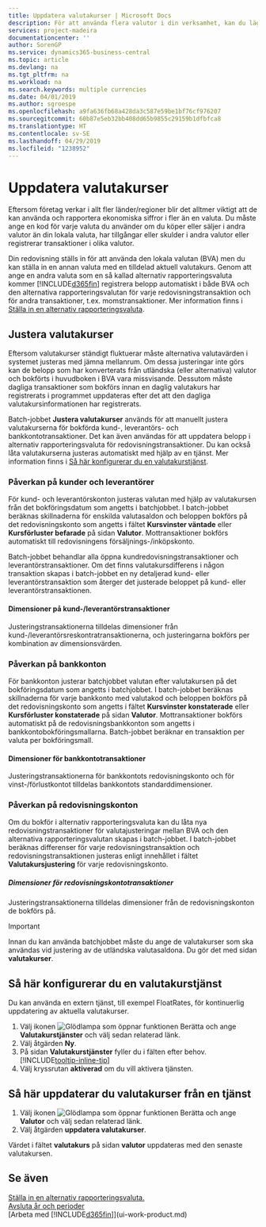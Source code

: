 ```yaml
---
title: Uppdatera valutakurser | Microsoft Docs
description: För att använda flera valutor i din verksamhet, kan du lägga upp en kod för varje valuta och använda en extern valutakurstjänst.
services: project-madeira
documentationcenter: ''
author: SorenGP
ms.service: dynamics365-business-central
ms.topic: article
ms.devlang: na
ms.tgt_pltfrm: na
ms.workload: na
ms.search.keywords: multiple currencies
ms.date: 04/01/2019
ms.author: sgroespe
ms.openlocfilehash: a9fa636fb68a428da3c587e59be1bf76cf976207
ms.sourcegitcommit: 60b87e5eb32bb408dd65b9855c29159b1dfbfca8
ms.translationtype: HT
ms.contentlocale: sv-SE
ms.lasthandoff: 04/29/2019
ms.locfileid: "1238952"
---
```

# <a name="update-currency-exchange-rates"></a>Uppdatera valutakurser
Eftersom företag verkar i allt fler länder/regioner blir det alltmer viktigt att de kan använda och rapportera ekonomiska siffror i fler än en valuta. Du måste ange en kod för varje valuta du använder om du köper eller säljer i andra valutor än din lokala valuta, har tillgångar eller skulder i andra valutor eller registrerar transaktioner i olika valutor.

Din redovisning ställs in för att använda den lokala valutan (BVA) men du kan ställa in en annan valuta med en tilldelad aktuell valutakurs. Genom att ange en andra valuta som en så kallad alternativ rapporteringsvaluta kommer [!INCLUDE[d365fin](includes/d365fin_md.md)] registrera belopp automatiskt i både BVA och den alternativa rapporteringsvalutan för varje redovisningstransaktion och för andra transaktioner, t.ex. momstransaktioner. Mer information finns i [Ställa in en alternativ rapporteringsvaluta](finance-how-setup-additional-currencies.md).

## <a name="adjusting-exchange-rates"></a>Justera valutakurser
Eftersom valutakurser ständigt fluktuerar måste alternativa valutavärden i systemet justeras med jämna mellanrum. Om dessa justeringar inte görs kan de belopp som har konverterats från utländska (eller alternativa) valutor och bokförts i huvudboken i BVA vara missvisande. Dessutom måste dagliga transaktioner som bokförs innan en daglig valutakurs har registrerats i programmet uppdateras efter det att den dagliga valutakursinformationen har registrerats.

Batch-jobbet **Justera valutakurser** används för att manuellt justera valutakurserna för bokförda kund-, leverantörs- och bankkontotransaktioner. Det kan även användas för att uppdatera belopp i alternativ rapporteringsvaluta för redovisningstransaktioner. Du kan också låta valutakurserna justeras automatiskt med hjälp av en tjänst. Mer information finns i [Så här konfigurerar du en valutakurstjänst](finance-how-update-currencies.md#to-set-up-a-currency-exchange-rate-service).

### <a name="effect-on-customers-and-vendors"></a>Påverkan på kunder och leverantörer
För kund- och leverantörskonton justeras valutan med hjälp av valutakursen från det bokföringsdatum som angetts i batchjobbet. I batch-jobbet beräknas skillnaderna för enskilda valutasaldon och beloppen bokförs på det redovisningskonto som angetts i fältet **Kursvinster väntade** eller **Kursförluster befarade** på sidan **Valutor**. Mottransaktioner bokförs automatiskt till redovisningens försäljnings-/inköpskonto.

Batch-jobbet behandlar alla öppna kundredovisningstransaktioner och leverantörstransaktioner. Om det finns valutakursdifferens i någon transaktion skapas i batch-jobbet en ny detaljerad kund- eller leverantörstransaktion som återger det justerade beloppet på kund- eller leverantörstransaktionen.

#### <a name="dimensions-on-customer-and-vendor-ledger-entries"></a>Dimensioner på kund-/leverantörstransaktioner
Justeringstransaktionerna tilldelas dimensioner från kund-/leverantörsreskontratransaktionerna, och justeringarna bokförs per kombination av dimensionsvärden.

### <a name="effect-on-bank-accounts"></a>Påverkan på bankkonton
För bankkonton justerar batchjobbet valutan efter valutakursen på det bokföringsdatum som angetts i batchjobbet. I batch-jobbet beräknas skillnaderna för varje bankkonto med valutakod och beloppen bokförs på det redovisningskonto som angetts i fältet **Kursvinster konstaterade** eller **Kursförluster konstaterade** på sidan **Valutor**. Mottransaktioner bokförs automatiskt på de redovisningsbankkonton som angetts i bankkontobokföringsmallarna. Batch-jobbet beräknar en transaktion per valuta per bokföringsmall.

#### <a name="dimensions-on-bank-account-entries"></a>Dimensioner för bankkontotransaktioner
Justeringstransaktionerna för bankkontots redovisningskonto och för vinst-/förlustkontot tilldelas bankkontots standarddimensioner.

### <a name="effect-on-gl-accounts"></a>Påverkan på redovisningskonton
Om du bokför i alternativ rapporteringsvaluta kan du låta nya redovisningstransaktioner för valutajusteringar mellan BVA och den alternativa rapporteringsvalutan skapas i batch-jobbet. I batch-jobbet beräknas differenser för varje redovisningstransaktion och redovisningstransaktionen justeras enligt innehållet i fältet **Valutakursjustering** för varje redovisningskonto.

##### <a name="dimensions-on-gl-account-entries"></a>Dimensioner för redovisningskontotransaktioner
Justeringstransaktionerna tilldelas dimensioner från de redovisningskonton de bokförs på.

> [!Important]
> Innan du kan använda batchjobbet måste du ange de valutakurser som ska användas vid justering av de utländska valutasaldona. Du gör det med sidan **valutakurser**.

## <a name="to-set-up-a-currency-exchange-rate-service"></a>Så här konfigurerar du en valutakurstjänst
Du kan använda en extern tjänst, till exempel FloatRates, för kontinuerlig uppdatering av aktuella valutakurser.

1. Välj ikonen ![Glödlampa som öppnar funktionen Berätta](media/ui-search/search_small.png "Berätta vad du vill göra") och ange **Valutakurstjänster** och välj sedan relaterad länk.
2. Välj åtgärden **Ny**.
3. På sidan **Valutakurstjänster** fyller du i fälten efter behov. [!INCLUDE[tooltip-inline-tip](includes/tooltip-inline-tip_md.md)]
4. Välj kryssrutan **aktiverad** om du vill aktivera tjänsten.

## <a name="to-update-currency-exchange-rates-through-a-service"></a>Så här uppdaterar du valutakurser från en tjänst
1. Välj ikonen ![Glödlampa som öppnar funktionen Berätta](media/ui-search/search_small.png "Berätta vad du vill göra") och ange **Valutor** och välj sedan relaterad länk.
2. Välj åtgärden **uppdatera valutakurser**.

Värdet i fältet **valutakurs** på sidan **valutor** uppdateras med den senaste valutakursen.

## <a name="see-also"></a>Se även
[Ställa in en alternativ rapporteringsvaluta.](finance-how-setup-additional-currencies.md)  
[Avsluta år och perioder](year-close-years-periods.md)  
[Arbeta med [!INCLUDE[d365fin](includes/d365fin_md.md)]](ui-work-product.md)
